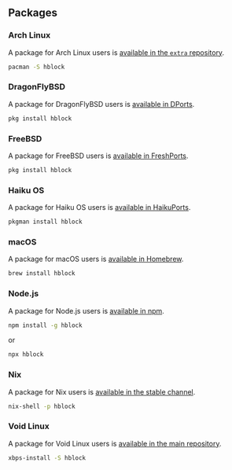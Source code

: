 ## Packages

### Arch Linux

A package for Arch Linux users is [available in the `extra` repository](https://archlinux.org/packages/extra/any/hblock/).

```sh
pacman -S hblock
```

### DragonFlyBSD

A package for DragonFlyBSD users is [available in DPorts](https://github.com/DragonFlyBSD/DPorts/tree/master/net/hblock/).

```sh
pkg install hblock
```

### FreeBSD

A package for FreeBSD users is [available in FreshPorts](https://www.freshports.org/net/hblock/).

```sh
pkg install hblock
```

### Haiku OS

A package for Haiku OS users is [available in HaikuPorts](https://github.com/haikuports/haikuports/tree/master/net-firewall/hblock).

```sh
pkgman install hblock
```

### macOS

A package for macOS users is [available in Homebrew](https://formulae.brew.sh/formula/hblock).

```sh
brew install hblock
```

### Node.js

A package for Node.js users is [available in npm](https://www.npmjs.com/package/hblock).

```sh
npm install -g hblock
```
or
```sh
npx hblock
```

### Nix

A package for Nix users is [available in the stable channel](https://search.nixos.org/packages?show=hblock).

```sh
nix-shell -p hblock
```

### Void Linux

A package for Void Linux users is [available in the main repository](https://github.com/void-linux/void-packages/tree/master/srcpkgs/hblock).

```sh
xbps-install -S hblock
```
